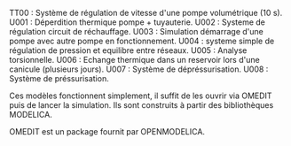 TT00 : Système de régulation de vitesse d'une  pompe volumétrique (10 s).
U001 : Déperdition thermique pompe + tuyauterie.
U002 : Systeme de régulation circuit de réchauffage.
U003 : Simulation démarrage d'une pompe avec autre pompe en fonctionnement.
U004 : systeme simple de régulation de pression  et equilibre entre réseaux.
U005 : Analyse torsionnelle.
U006 : Echange thermique dans un reservoir lors d'une canicule (plusieurs jours).
U007 : Système de dépréssurisation.
U008 : Système de préssurisation.

Ces modèles fonctionnent simplement, il suffit de les ouvrir via OMEDIT puis de lancer la simulation. Ils sont construits à partir des bibliothèques MODELICA.

OMEDIT est un package fournit par OPENMODELICA.